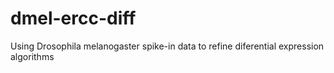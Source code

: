 # dmel-ercc-diff
Using Drosophila melanogaster spike-in data to refine diferential expression algorithms
